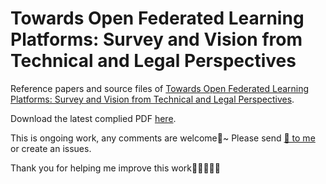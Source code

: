 # Towards Open Federated Learning Platforms: Survey and Vision from Technical and Legal Perspectives
Reference papers and source files of [Towards Open Federated Learning Platforms: Survey and Vision from Technical and Legal Perspectives](https://arxiv.org/abs/2307.02140).

Download the latest complied PDF [here](https://github.com/morningD/Towards-Open-Federated-Learning-Platforms-Survey/blob/main/Tex/main.pdf).

This is ongoing work, any comments are welcome🤗~ Please send [📧 to me](mailto:moming@nus.edu.sg) or create an issues. 

Thank you for helping me improve this work🙌🏻🙌🏾🙌
